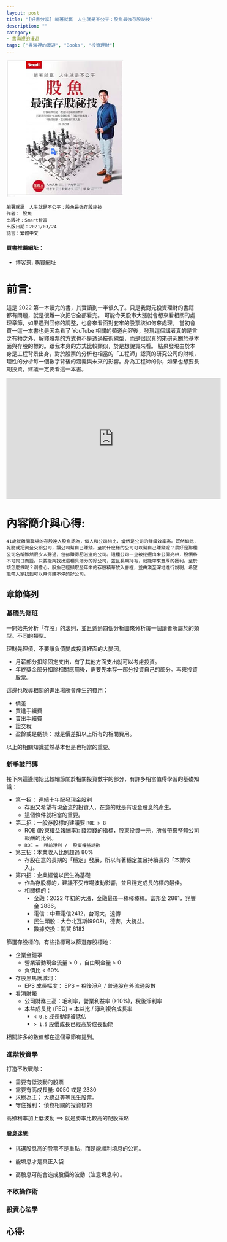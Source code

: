 ```yaml
---
layout: post
title: "[好書分享] 躺著就贏　人生就是不公平：股魚最強存股祕技"
description: ""
category: 
- 書海裡的漫遊
tags: ["書海裡的漫遊", "Books", "投資理財"]
---
```




![image-20220116111716609](../images/2021/image-20220116111716609.png)



```
躺著就贏　人生就是不公平：股魚最強存股祕技
作者： 股魚  
出版社：Smart智富  
出版日期：2021/03/24
語言：繁體中文
```

#### 買書推薦網址：

- 博客來: [購買網址](https://www.books.com.tw/exep/assp.php/kkdailin/products/0010885819?utm_source=kkdailin&utm_medium=ap-books&utm_content=recommend&utm_campaign=ap-202201)

# 前言:

這是 2022 第一本讀完的書，其實讀到一半很久了。只是我對元投資理財的書籍都有問題，就是很難一次把它全部看完。 可能今天股市大漲就會想來看相關的處理章節，如果遇到回修的調整，也會來看面對套牢的股票該如何來處理。 當初會買一這一本書也是因為看了 YouTube 相關的頻道內容後，發現這個講者真的是言之有物之外，解釋股票的方式也不是透過技術線型，而是很認真的來研究關於基本面與存股的標的。跟我本身的方式比較類似，於是想說買來看。   結果發現由於本身是工程背景出身，對於股票的分析也相當的「工程師」認真的研究公司的財報，理性的分析每一個數字背後的涵義與未來的影響。身為工程師的你，如果也想要長期投資，建議一定要看這一本書。



<iframe width="560" height="315" src="https://www.youtube.com/embed/TpodAcZKhng" title="YouTube video player" frameborder="0" allow="accelerometer; autoplay; clipboard-write; encrypted-media; gyroscope; picture-in-picture" allowfullscreen></iframe>



# 內容簡介與心得:

```
41歲就離開職場的存股達人股魚認為，個人和公司相比，當然是公司的賺錢效率高。既然如此，乾脆就把資金交給公司，讓公司幫自己賺錢。至於什麼樣的公司可以幫自己賺錢呢？最好是那種公司名稱雖然很少人聽過，但卻賺得肥滋滋的公司。這種公司一旦被挖掘出來公開亮相，股價將不可同日而語。只要能夠找出這種具潛力的好公司，並且長期持有，就能帶來豐厚的獲利。至於該怎麼做呢？別擔心，股魚已經擷取歷年來的存股精華放入書裡，並由淺至深地進行說明，希望能帶大家找到可以幫你賺不停的好公司。
```

## 章節條列

### 基礎先修班

一開始先分析「存股」的法則，並且透過四個分析圖來分析每一個讀者所屬於的類型。不同的類型。

理財先理債，不要讓負債變成投資裡面的大變因。

- 月薪部分扣除固定支出，有了其他方面支出就可以考慮投資。
- 年終獎金部分扣除相關應用後，需要先本存一部分投資自己的部分。再來投資股票。

這邊也教導相關的進出場所會產生的費用：

- 價差
- 買進手續費
- 賣出手續費
- 證交稅
- 盈餘或是虧損： 就是價差扣以上所有的相關費用。

以上的相關知識雖然基本但是也相當的重要。

### 新手敲門磚

接下來這邊開始比較細節關於相關投資數字的部分，有許多相當值得學習的基礎知識：

- 第一招： 連續十年配發現金股利
  - 存股又希望有現金流的投資人，在意的就是有現金股息的產生。
  - 這個條件就相當的重要。
- 第二招：一般存股標的建議要 `ROE > 8`
  - ROE (股東權益報酬率):  錢滾錢的指標，股東投資一元，所會帶來整體公司報酬的比例。
  - `ROE =  稅前淨利 /  股東權益總數`
- 第三招：本業收入比例超過 80%
  - 存股在意的長期的「穩定」發展，所以有著穩定並且持續長的「本業收入」。
- 第四招：企業經營以民生為基礎
  - 作為存股標的，建議不受市場波動影響，並且穩定成長的標的最佳。
  - 相關標的：
    - 金融：2022 年初的大漲，金融最後一棒棒棒棒。富邦金 2881，兆豐金 2886。
    - 電信：中華電信2412，台哥大，遠傳
    - 民生類股：大台北瓦斯(9908)，德麥，大統益。
    - 數據交換：關貿 6183

篩選存股標的，有些指標可以篩選存股標地：

- 企業金鐘罩
  - 營業活動現金流量 > 0 ，自由現金量 > 0 
  - 負債比 < 60%
- 存股黑馬護城河：
  - EPS 成長幅度： EPS =  稅後淨利 / 普通股在外流通股數
- 看清財報
  - 公司財務三高：毛利率，營業利益率 (>10%)，稅後淨利率
  - 本益成長比 (PEG)  = 本益比 / 淨利複合成長率
    - `< 0.8` 成長動能被低估
    -  `> 1.5` 股價成長已經高於成長動能

相關許多的數值都在這個章節有提到。

### 進階投資學

打造不敗戰隊：

- 需要有低波動的股票
- 需要有高成長量: 0050 或是 2330
- 求穩為主： 大統益等等民生股票。
- 守住獲利： 債卷相關的投資標的

高殖利率加上低波動 ==> 就是勝率比較高的配股策略

#### 股息迷思:

- 挑選股息高的股票不是重點，而是能順利填息的公司。

- 能填息才是真正入袋

- 高股息可能會造成股價的波動（注意填息率）。

  



### 不敗操作術

### 投資心法學




## 心得:

